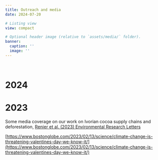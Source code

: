```yaml
---
title: Outreach and media
date: 2024-07-20

# Listing view
view: compact

# Optional header image (relative to `assets/media/` folder).
banner:
  caption: ''
  image: ''
---
```


<br> 

# 2024 

# 2023

Some media coverage on our work on Ivorian cocoa supply chains and deforestation, [Renier et al. (2023) Environmental Research Letters](https://dx.doi.org/10.1088/1748-9326/acad8e)

[https://www.bostonglobe.com/2023/02/13/science/climate-change-is-threatening-valentines-day-we-know-it/](https://www.bostonglobe.com/2023/02/13/science/climate-change-is-threatening-valentines-day-we-know-it/)

